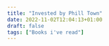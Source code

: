```yaml
---
title: "Invested by Phill Town"
date: 2022-11-02T12:04:13+01:00
draft: false
tags: ["Books i've read"]
---
```


